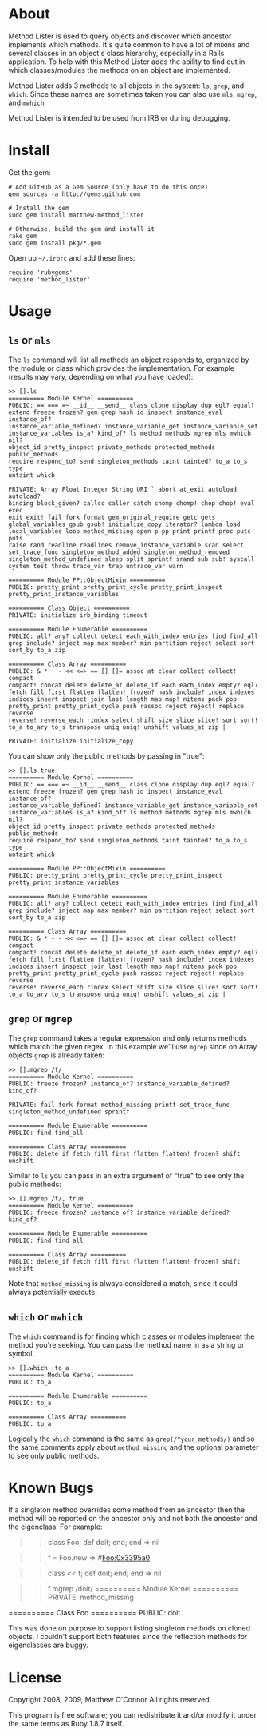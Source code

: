 About
=====

Method Lister is used to query objects and discover which ancestor implements
which methods. It's quite common to have a lot of mixins and several classes
in an object's class hierarchy, especially in a Rails application. To help
with this Method Lister adds the ability to find out in which classes/modules
the methods on an object are implemented.

Method Lister adds 3 methods to all objects in the system: `ls`, `grep`, and
`which`. Since these names are sometimes taken you can also use `mls`,
`mgrep`, and `mwhich`.  

Method Lister is intended to be used from IRB or during debugging.

Install
=======

Get the gem:

    # Add GitHub as a Gem Source (only have to do this once)
    gem sources -a http://gems.github.com
    
    # Install the gem
    sudo gem install matthew-method_lister
    
    # Otherwise, build the gem and install it
    rake gem
    sudo gem install pkg/*.gem

Open up `~/.irbrc` and add these lines:

    require 'rubygems'
    require 'method_lister'
    
Usage
=====

`ls` or `mls`
-------------

The `ls` command will list all methods an object responds to, organized by the
module or class which provides the implementation. For example (results may
vary, depending on what you have loaded):

    >> [].ls
    ========== Module Kernel ==========
    PUBLIC: == === =~ __id__ __send__ class clone display dup eql? equal?
    extend freeze frozen? gem grep hash id inspect instance_eval instance_of?
    instance_variable_defined? instance_variable_get instance_variable_set
    instance_variables is_a? kind_of? ls method methods mgrep mls mwhich nil?
    object_id pretty_inspect private_methods protected_methods public_methods
    require respond_to? send singleton_methods taint tainted? to_a to_s type
    untaint which

    PRIVATE: Array Float Integer String URI ` abort at_exit autoload autoload?
    binding block_given? callcc caller catch chomp chomp! chop chop! eval exec
    exit exit! fail fork format gem_original_require getc gets
    global_variables gsub gsub! initialize_copy iterator? lambda load
    local_variables loop method_missing open p pp print printf proc putc puts
    raise rand readline readlines remove_instance_variable scan select
    set_trace_func singleton_method_added singleton_method_removed
    singleton_method_undefined sleep split sprintf srand sub sub! syscall
    system test throw trace_var trap untrace_var warn

    ========== Module PP::ObjectMixin ==========
    PUBLIC: pretty_print pretty_print_cycle pretty_print_inspect
    pretty_print_instance_variables

    ========== Class Object ==========
    PRIVATE: initialize irb_binding timeout

    ========== Module Enumerable ==========
    PUBLIC: all? any? collect detect each_with_index entries find find_all
    grep include? inject map max member? min partition reject select sort
    sort_by to_a zip

    ========== Class Array ==========
    PUBLIC: & * + - << <=> == [] []= assoc at clear collect collect! compact
    compact! concat delete delete_at delete_if each each_index empty? eql?
    fetch fill first flatten flatten! frozen? hash include? index indexes
    indices insert inspect join last length map map! nitems pack pop
    pretty_print pretty_print_cycle push rassoc reject reject! replace reverse
    reverse! reverse_each rindex select shift size slice slice! sort sort!
    to_a to_ary to_s transpose uniq uniq! unshift values_at zip |

    PRIVATE: initialize initialize_copy

You can show only the public methods by passing in "true":

    >> [].ls true
    ========== Module Kernel ==========
    PUBLIC: == === =~ __id__ __send__ class clone display dup eql? equal?
    extend freeze frozen? gem grep hash id inspect instance_eval instance_of?
    instance_variable_defined? instance_variable_get instance_variable_set
    instance_variables is_a? kind_of? ls method methods mgrep mls mwhich nil?
    object_id pretty_inspect private_methods protected_methods public_methods
    require respond_to? send singleton_methods taint tainted? to_a to_s type
    untaint which

    ========== Module PP::ObjectMixin ==========
    PUBLIC: pretty_print pretty_print_cycle pretty_print_inspect
    pretty_print_instance_variables

    ========== Module Enumerable ==========
    PUBLIC: all? any? collect detect each_with_index entries find find_all
    grep include? inject map max member? min partition reject select sort
    sort_by to_a zip

    ========== Class Array ==========
    PUBLIC: & * + - << <=> == [] []= assoc at clear collect collect! compact
    compact! concat delete delete_at delete_if each each_index empty? eql?
    fetch fill first flatten flatten! frozen? hash include? index indexes
    indices insert inspect join last length map map! nitems pack pop
    pretty_print pretty_print_cycle push rassoc reject reject! replace reverse
    reverse! reverse_each rindex select shift size slice slice! sort sort!
    to_a to_ary to_s transpose uniq uniq! unshift values_at zip |

`grep` or `mgrep`
-----------------

The `grep` command takes a regular expression and only returns methods which
match the given regex. In this example we'll use `mgrep` since on Array
objects `grep` is already taken:

    >> [].mgrep /f/
    ========== Module Kernel ==========
    PUBLIC: freeze frozen? instance_of? instance_variable_defined? kind_of?

    PRIVATE: fail fork format method_missing printf set_trace_func
    singleton_method_undefined sprintf

    ========== Module Enumerable ==========
    PUBLIC: find find_all

    ========== Class Array ==========
    PUBLIC: delete_if fetch fill first flatten flatten! frozen? shift unshift

Similar to `ls` you can pass in an extra argument of "true" to see only the
public methods:

    >> [].mgrep /f/, true
    ========== Module Kernel ==========
    PUBLIC: freeze frozen? instance_of? instance_variable_defined? kind_of?

    ========== Module Enumerable ==========
    PUBLIC: find find_all

    ========== Class Array ==========
    PUBLIC: delete_if fetch fill first flatten flatten! frozen? shift unshift

Note that `method_missing` is always considered a match, since it could always
potentially execute.

`which` or `mwhich`
-------------------

The `which` command is for finding which classes or modules implement the
method you're seeking. You can pass the method name in as a string or symbol.

    >> [].which :to_a
    ========== Module Kernel ==========
    PUBLIC: to_a

    ========== Module Enumerable ==========
    PUBLIC: to_a

    ========== Class Array ==========
    PUBLIC: to_a

Logically the `which` command is the same as `grep(/^your_method$/)` and so
the same comments apply about `method_missing` and the optional parameter to
see only public methods.

Known Bugs
==========

If a singleton method overrides some method from an ancestor then the method
will be reported on the ancestor only and not both the ancestor and the
eigenclass. For example:

  >> class Foo; def doit; end; end
  => nil

  >> f = Foo.new
  => #<Foo:0x3395a0>

  >> class << f; def doit; end; end
  => nil

  >> f.mgrep /doit/
  ========== Module Kernel ==========
  PRIVATE: method_missing

  ========== Class Foo ==========
  PUBLIC: doit
  
This was done on purpose to support listing singleton methods on cloned
objects. I couldn't support both features since the reflection methods for
eigenclasses are buggy.

License
=======

Copyright 2008, 2009, Matthew O'Connor All rights reserved.

This program is free software; you can redistribute it and/or modify it under
the same terms as Ruby 1.8.7 itself.